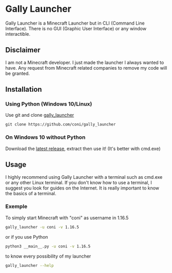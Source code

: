 # Gally Launcher

Gally Launcher is a Minecraft Launcher but in CLI (Command Line Interface). There is no GUI (Graphic User Interface) or any window interactible.

## Disclaimer
I am not a Minecraft developer. I just made the launcher I always wanted to have. Any request from Minecraft related companies to remove my code will be granted. 

## Installation
### Using Python (Windows 10/Linux)


Use git and clone [gally_launcher](https://github.com/coni/gally_launcher)

```
git clone https://github.com/coni/gally_launcher
```

### On Windows 10 without Python
Download the [latest release](https://github.com/coni/gally_launcher/releases/download/latest/gally_launcher-win64.zip), extract then use it! (It's better with cmd.exe)

## Usage  
I highly recommend using Gally Launcher with a terminal such as cmd.exe or any other Linux terminal. If you don't know how to use a terminal, I suggest you look for guides on the Internet. It is really important to know the basics of a terminal.

### Exemple
To simply start Minecraft with "coni" as username in 1.16.5
```bash
gally_launcher -u coni -v 1.16.5
```  
or if you use Python
```bash
python3 __main__.py -u coni -v 1.16.5
```

to know every possibility of my launcher
```bash
gally_launcher --help
```
